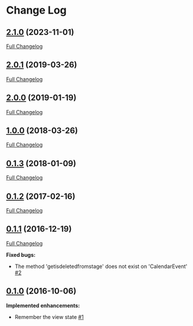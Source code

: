 # Change Log

## [2.1.0](https://github.com/webbuilders-group/silverstripe-gridfield-calendar-view/tree/2.1.0) (2023-11-01)
[Full Changelog](https://github.com/webbuilders-group/silverstripe-gridfield-calendar-view/compare/2.0.1...2.1.0)

## [2.0.1](https://github.com/webbuilders-group/silverstripe-gridfield-calendar-view/tree/2.0.1) (2019-03-26)
[Full Changelog](https://github.com/webbuilders-group/silverstripe-gridfield-calendar-view/compare/2.0.0...2.0.1)

## [2.0.0](https://github.com/webbuilders-group/silverstripe-gridfield-calendar-view/tree/2.0.0) (2019-01-19)
[Full Changelog](https://github.com/webbuilders-group/silverstripe-gridfield-calendar-view/compare/1.0.0...2.0.0)

## [1.0.0](https://github.com/webbuilders-group/silverstripe-gridfield-calendar-view/tree/1.0.0) (2018-03-26)
[Full Changelog](https://github.com/webbuilders-group/silverstripe-gridfield-calendar-view/compare/0.1.3...1.0.0)

## [0.1.3](https://github.com/webbuilders-group/silverstripe-gridfield-calendar-view/tree/0.1.3) (2018-01-09)
[Full Changelog](https://github.com/webbuilders-group/silverstripe-gridfield-calendar-view/compare/0.1.2...0.1.3)

## [0.1.2](https://github.com/webbuilders-group/silverstripe-gridfield-calendar-view/tree/0.1.2) (2017-02-16)
[Full Changelog](https://github.com/webbuilders-group/silverstripe-gridfield-calendar-view/compare/0.1.1...0.1.2)

## [0.1.1](https://github.com/webbuilders-group/silverstripe-gridfield-calendar-view/tree/0.1.1) (2016-12-19)
[Full Changelog](https://github.com/webbuilders-group/silverstripe-gridfield-calendar-view/compare/0.1.0...0.1.1)

**Fixed bugs:**

- The method 'getisdeletedfromstage' does not exist on 'CalendarEvent' [\#2](https://github.com/webbuilders-group/silverstripe-gridfield-calendar-view/issues/2)

## [0.1.0](https://github.com/webbuilders-group/silverstripe-gridfield-calendar-view/tree/0.1.0) (2016-10-06)
**Implemented enhancements:**

- Remember the view state [\#1](https://github.com/webbuilders-group/silverstripe-gridfield-calendar-view/issues/1)
